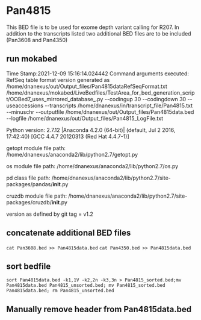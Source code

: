 # Pan4815
This BED file is to be used for exome depth variant calling for R207.
In addition to the transcripts listed two additional BED files are to be included (Pan3608 and Pan4350)

## run mokabed
Time Stamp:2021-12-09 15:16:14.024442
Command arguments executed:
RefSeq table format version generated as /home/dnanexus/out/Output_files/Pan4815dataRefSeqFormat.txt
/home/dnanexus/mokabed/LiveBedfiles/TestArea_for_bed_generation_script/OOBed7_uses_mirrored_database_.py --codingup 30 --codingdown 30 --useaccessions --transcripts /home/dnanexus/in/transcript_file/Pan4815.txt --minuschr --outputfile /home/dnanexus/out/Output_files/Pan4815data.bed --logfile /home/dnanexus/out/Output_files/Pan4815_LogFile.txt 

 Python version: 2.7.12 |Anaconda 4.2.0 (64-bit)| (default, Jul  2 2016, 17:42:40) 
[GCC 4.4.7 20120313 (Red Hat 4.4.7-1)]

 getopt module file path: /home/dnanexus/anaconda2/lib/python2.7/getopt.py

 os module file path: /home/dnanexus/anaconda2/lib/python2.7/os.py

 pd class file path: /home/dnanexus/anaconda2/lib/python2.7/site-packages/pandas/__init__.py

 cruzdb module file path: /home/dnanexus/anaconda2/lib/python2.7/site-packages/cruzdb/__init__.py

version as defined by git tag = v1.2

## concatenate additional BED files
`cat Pan3608.bed >> Pan4815data.bed`
`cat Pan4350.bed >> Pan4815data.bed`

## sort bedfile
`sort Pan4815data.bed -k1,1V -k2,2n -k3,3n > Pan4815_sorted.bed;mv Pan4815data.bed Pan4815_unsorted.bed; mv Pan4815_sorted.bed Pan4815data.bed; rm Pan4815_unsorted.bed`

## Manually remove header from Pan4815data.bed